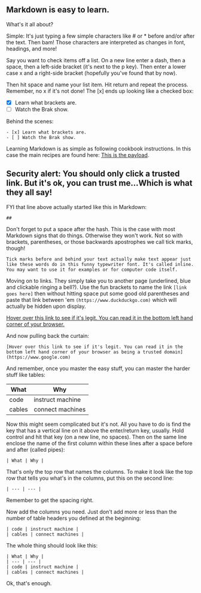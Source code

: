 ## Markdown is easy to learn. 

What's it all about?

Simple: 
It's just typing a few simple characters like # or * before and/or after the text. Then bam! Those characters are interpreted as changes in font, headings, and more!

Say you want to check items off a list. On a new line enter a dash, then a space, then a left-side bracket (it's next to the p key). Then enter a lower case x and a right-side bracket (hopefully you've found that by now). 

Then hit space and name your list item. Hit return and repeat the process. Remember, no x if it's not done! The [x] ends up looking like a checked box: 

- [x] Learn what brackets are.
- [ ] Watch the Brak show.

Behind the scenes:

`- [x] Learn what brackets are.`
<br>
`- [ ] Watch the Brak show.`

Learning Markdown is as simple as following cookbook instructions. In this case the main recipes are found here: [This is the payload](https://help.github.com/en/github/writing-on-github/basic-writing-and-formatting-syntax). 

## Security alert: You should only click a trusted link. But it's ok, you can trust me...Which is what they all say!

FYI that line above actually started like this in Markdown:

`## ` 

Don't forget to put a space after the hash. This is the case with most Markdown signs that do things. Otherwise they won't work. Not so with brackets, parentheses, or those backwards apostrophes we call tick marks,  though! 

`Tick marks before and behind your text actually make text appear just like these words do in this funny typewriter font. It's called inline. You may want to use it for examples or for computer code itself.`

Moving on to links. They simply take you to another page (underlined, blue and clickable ringing a bell?). Use the fun brackets to name the link `[link goes here]` then without hitting space put some good old parentheses and paste that link between 'em `(https://www.duckduckgo.com)` which will actually be hidden upon display. 

[Hover over this link to see if it's legit. You can read it in the bottom left hand corner of your browser.](https://www.google.com)

And now pulling back the curtain: 

`[Hover over this link to see if it's legit. You can read it in the bottom left hand corner of your browser as being a trusted domain](https://www.google.com)`

And remember, once you master the easy stuff, you can master the harder stuff like tables: 

| What | Why |
| --- | --- |
| code | instruct machine |
| cables | connect machines |

Now this might seem complicated but it's not. All you have to do is find the key that has a vertical line on it above the enter/return key, usually. Hold control and hit that key (on a new line, no spaces). Then on the same line enclose the name of the first column within these lines after a space before and after (called pipes):

`| What | Why |`

That's only the top row that names the columns. To make it look like the top row that tells you what's in the columns, put this on the second line: 

`| --- | --- |` 

Remember to get the spacing right.  

Now add the columns you need. Just don't add more or less than the number of table headers you defined at the beginning:

`| code | instruct machine |` <br>
`| cables | connect machines |`

The whole thing should look like this:

`| What | Why |` <br>
`| --- | --- |` <br>
`| code | instruct machine |` <br>
`| cables | connect machines |` 

Ok, that's enough.

